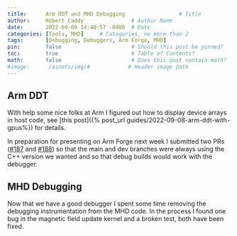 ```yaml
---
title:      Arm DDT and MHD Debugging                 # Title
author:     Robert Caddy               # Author Name
date:       2022-09-09 14:40:57 -0400  # Date
categories: [Tools, MHD]     # Catagories, no more than 2
tags:       [Debugging, Debuggers, Arm Forge, MHD]                     # Tags, any number
pin:        false                      # Should this post be pinned?
toc:        true                       # Table of Contents?
math:       false                      # Does this post contain math?
#image:      /assets/img/#            # Header image path
---
```


## Arm DDT

With help some nice folks at Arm I figured out how to display device arrays in
host code, see [this post]({% post_url guides/2022-09-08-arm-ddt-with-gpus%})
for details.

In preparation for presenting on Arm Forge next week I submitted two PRs
([#187](https://github.com/cholla-hydro/cholla/pull/187) and
[#188](https://github.com/cholla-hydro/cholla/pull/188)) so that the main and
dev branches were always using the C++ version we wanted and so that debug
builds would work with the debugger.

## MHD Debugging

Now that we have a good debugger I spent some time removing the debugging
instrumentation from the MHD code. In the process I found one bug in the
magnetic field update kernel and a broken test, both have been fixed.
